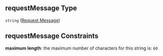 ## requestMessage Type

`string` ([Request Message](btpsa-usecase-properties-services-items-allof-1-then-allof-88-then-allof-0-then-properties-parameters-properties-request-message.md))

## requestMessage Constraints

**maximum length**: the maximum number of characters for this string is: `60`

